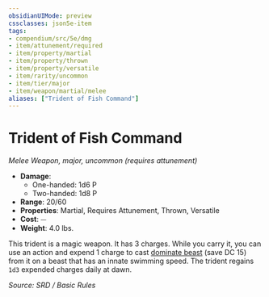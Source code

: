 ```yaml
---
obsidianUIMode: preview
cssclasses: json5e-item
tags:
- compendium/src/5e/dmg
- item/attunement/required
- item/property/martial
- item/property/thrown
- item/property/versatile
- item/rarity/uncommon
- item/tier/major
- item/weapon/martial/melee
aliases: ["Trident of Fish Command"]
---
```

# Trident of Fish Command
*Melee Weapon, major, uncommon (requires attunement)*  

- **Damage**:
  - One-handed: 1d6 P
  - Two-handed: 1d8 P
- **Range**: 20/60
- **Properties**: Martial, Requires Attunement, Thrown, Versatile
- **Cost**: ⏤
- **Weight**: 4.0 lbs.

This trident is a magic weapon. It has 3 charges. While you carry it, you can use an action and expend 1 charge to cast [dominate beast](compendium/spells/dominate-beast.md) (save DC 15) from it on a beast that has an innate swimming speed. The trident regains `1d3` expended charges daily at dawn.

*Source: SRD / Basic Rules*
